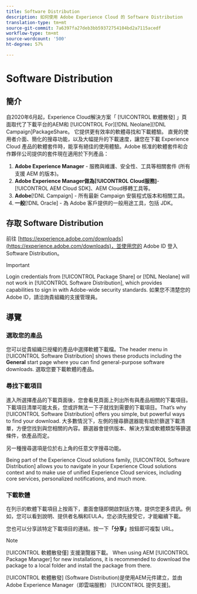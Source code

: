 ```yaml
---
title: Software Distribution
description: 如何使用 Adobe Experience Cloud 的 Software Distribution
translation-type: tm+mt
source-git-commit: 7a6397fa27deb3bb59372754104bd2a7115acedf
workflow-type: tm+mt
source-wordcount: '500'
ht-degree: 57%

---
```



# Software Distribution

## 簡介

自2020年6月起，Experience Cloud解決方案「 [!UICONTROL 軟體散發] 」頁面取代了下載平台的AEM和 [!UICONTROL For][!DNL Neolane][!DNL Campaign]PackageShare。 它提供更有效率的軟體尋找和下載體驗。 直覺的使用者介面、簡化的搜尋功能，以及大幅提升的下載速度，讓您在下載 Experience Cloud 產品的軟體套件時，能享有絕佳的使用體驗。Adobe 核准的軟體套件和合作夥伴公司提供的套件現在適用於下列產品：

1. **Adobe Experience Manager** - 服務與維護、安全性、工具等相關套件 (所有支援 AEM 的版本)。
1. **Adobe Experience Manager做為[!UICONTROL Cloud服務&#x200B;]**-[!UICONTROL AEM Cloud SDK]、AEM Cloud移轉工具等。
1. **Adobe**[!DNL Campaign] - 所有最新 Campaign 安裝程式版本和相關工具。
1. **一般**[!DNL Oracle] - 為 Adobe 客戶提供的一般用途工具，包括 JDK。

## 存取 Software Distribution

前往 [https://experience.adobe.com/downloads](https://experience.adobe.com/downloads)，並使用您的 Adobe ID 登入 Software Distribution。

>[!IMPORTANT]
>
>Login credentials from [!UICONTROL Package Share] or [!DNL Neolane] will not work in [!UICONTROL Software Distribution], which provides capabilities to sign in with Adobe-wide security standards. 如果您不清楚您的 Adobe ID，請洽詢貴組織的支援管理員。

## 導覽

### 選取您的產品

您可以從貴組織已授權的產品中選擇軟體下載檔。The header menu in [!UICONTROL Software Distribution] shows these products including the **General** start page where you can find general-purpose software downloads. 選取您要下載軟體的產品。

### 尋找下載項目

進入所選擇產品的下載頁面後，您會看見頁面上列出所有與產品相關的下載項目。下載項目清單可能太長，您或許無法一下子就找到需要的下載項目。That’s why [!UICONTROL Software Distribution] offers you simple, but powerful ways to find your download. 大多數情況下，左側的搜尋篩選器能有助於篩選下載清單，方便您找到與您相關的內容。篩選器會提供版本、解決方案或軟體類型等篩選條件，依產品而定。

另一種搜尋選項是位於右上角的任意文字搜尋功能。

Being part of the Experience Cloud solutions family, [!UICONTROL Software Distribution] allows you to navigate in your Experience Cloud solutions context and to make use of unified Experience Cloud services, including core services, personalized notifications, and much more.

### 下載軟體

在列示的軟體下載項目上按兩下，畫面會隨即開啟對話方塊，提供您更多資訊。例如，您可以看到說明、提供者名稱和EULA，您必須先接受它，才能繼續下載。

您也可以分享該特定下載項目的連結。按一下&#x200B;**「分享」**&#x200B;按鈕即可複製 URL。

>[!NOTE]
>
>[!UICONTROL 軟體散發僅] 支援瀏覽器下載。 When using AEM [!UICONTROL Package Manager] for new installations, it is recommended to download the package to a local folder and install the package from there.

[!UICONTROL 軟體散發] (Software Distribution)是使用AEM元件建立，並由Adobe Experience Manager（即雲端服務） [!UICONTROL 提供支援]。